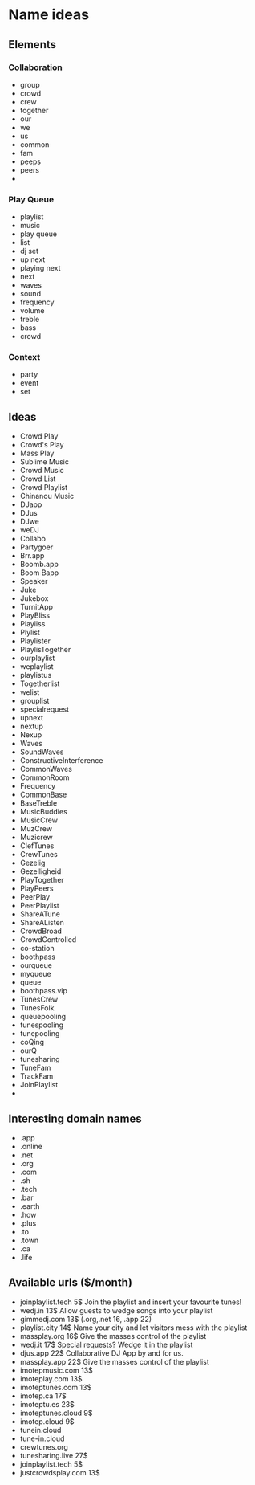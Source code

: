 # Name ideas

## Elements

### Collaboration
- group
- crowd
- crew
- together
- our
- we
- us
- common
- fam
- peeps
- peers
-

### Play Queue
- playlist
- music
- play queue
- list
- dj set
- up next
- playing next
- next
- waves
- sound
- frequency
- volume
- treble
- bass
- crowd

### Context
- party
- event
- set

## Ideas
- Crowd Play
- Crowd's Play
- Mass Play
- Sublime Music
- Crowd Music
- Crowd List
- Crowd Playlist
- Chinanou Music
- DJapp
- DJus
- DJwe
- weDJ
- Collabo
- Partygoer
- Brr.app
- Boomb.app
- Boom Bapp
- Speaker
- Juke
- Jukebox
- TurnitApp
- PlayBliss
- Playliss
- Plylist
- Playlister
- PlaylisTogether
- ourplaylist
- weplaylist
- playlistus
- Togetherlist
- welist
- grouplist
- specialrequest
- upnext
- nextup
- Nexup
- Waves
- SoundWaves
- ConstructiveInterference
- CommonWaves
- CommonRoom
- Frequency
- CommonBase
- BaseTreble
- MusicBuddies
- MusicCrew
- MuzCrew
- Muzicrew
- ClefTunes
- CrewTunes
- Gezelig
- Gezelligheid
- PlayTogether
- PlayPeers
- PeerPlay
- PeerPlaylist
- ShareATune
- ShareAListen
- CrowdBroad
- CrowdControlled
- co-station
- boothpass
- ourqueue
- myqueue
- queue
- boothpass.vip
- TunesCrew
- TunesFolk
- queuepooling
- tunespooling
- tunepooling
- coQing
- ourQ
- tunesharing
- TuneFam
- TrackFam
- JoinPlaylist
-

## Interesting domain names
- .app
- .online
- .net
- .org
- .com
- .sh
- .tech
- .bar
- .earth
- .how
- .plus
- .to
- .town
- .ca
- .life

## Available urls ($/month)
- joinplaylist.tech 5$  Join the playlist and insert your favourite tunes!
- wedj.in 13$           Allow guests to wedge songs into your playlist
- gimmedj.com 13$       (.org,.net 16, .app 22)
- playlist.city 14$     Name your city and let visitors mess with the playlist
- massplay.org 16$      Give the masses control of the playlist
- wedj.it 17$           Special requests? Wedge it in the playlist
- djus.app 22$          Collaborative DJ App by and for us.
- massplay.app 22$      Give the masses control of the playlist
- imotepmusic.com 13$
- imoteplay.com 13$
- imoteptunes.com 13$
- imotep.ca 17$
- imoteptu.es 23$
- imoteptunes.cloud 9$
- imotep.cloud 9$
- tunein.cloud
- tune-in.cloud
- crewtunes.org
- tunesharing.live 27$
- joinplaylist.tech 5$
- justcrowdsplay.com 13$
